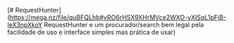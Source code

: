 [# RequestHunter](https://mega.nz/file/quBFQLhb#vRO6rHSX9XHrMVce2WXO-yXISqL1pFjB-leX3npXkoY
RequestHunter e um procurador/search bem legal pela facilidade de uso e interface simples mas prática de usar)
